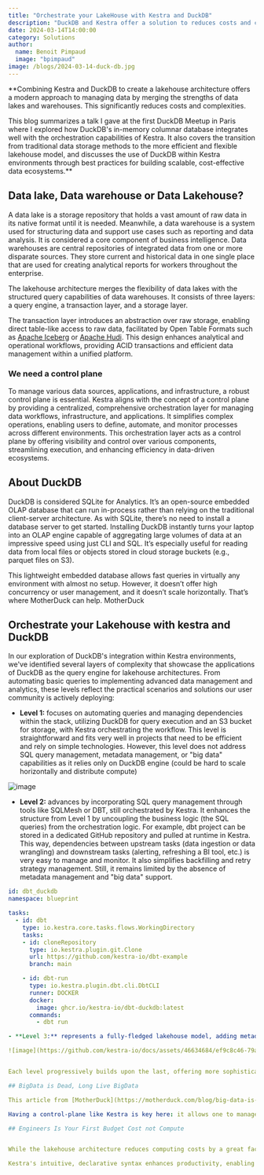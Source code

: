 ```yaml
---
title: "Orchestrate your LakeHouse with Kestra and DuckDB"
description: "DuckDB and Kestra offer a solution to reduces costs and complexities of your Lakehouse architecture "
date: 2024-03-14T14:00:00
category: Solutions
author:
  name: Benoit Pimpaud
  image: "bpimpaud"
image: /blogs/2024-03-14-duck-db.jpg
---
```


**Combining Kestra and DuckDB to create a lakehouse architecture offers a modern approach to managing data by merging the strengths of data lakes and warehouses. This significantly reduces costs and complexities. 

This blog summarizes a talk I gave at the first DuckDB Meetup in Paris where I explored how DuckDB's in-memory columnar database integrates well with the orchestration capabilities of Kestra. It also covers the transition from traditional data storage methods to the more efficient and flexible lakehouse model, and discusses the use of DuckDB within Kestra environments through best practices for building scalable, cost-effective data ecosystems.**


## Data lake, Data warehouse or Data Lakehouse?

A data lake is a storage repository that holds a vast amount of raw data in its native format until it is needed. Meanwhile, a data warehouse is a system used for structuring data and support use cases such as reporting and data analysis. It is considered a core component of business intelligence. Data warehouses are central repositories of integrated data from one or more disparate sources. They store current and historical data in one single place that are used for creating analytical reports for workers throughout the enterprise.

The lakehouse architecture merges the flexibility of data lakes with the structured query capabilities of data warehouses. It consists of three layers: a query engine, a transaction layer, and a storage layer. 

The transaction layer introduces an abstraction over raw storage, enabling direct table-like access to raw data, facilitated by Open Table Formats such as [Apache Iceberg](https://iceberg.apache.org/) or [Apache Hudi](https://hudi.apache.org/). This design enhances analytical and operational workflows, providing ACID transactions and efficient data management within a unified platform.

### We need a control plane

To manage various data sources, applications, and infrastructure, a robust control plane is essential. Kestra aligns with the concept of a control plane by providing a centralized, comprehensive orchestration layer for managing data workflows, infrastructure, and applications. It simplifies complex operations, enabling users to define, automate, and monitor processes across different environments. This orchestration layer acts as a control plane by offering visibility and control over various components, streamlining execution, and enhancing efficiency in data-driven ecosystems.

## About DuckDB

DuckDB is considered SQLite for Analytics. It’s an open-source embedded OLAP database that can run in-process rather than relying on the traditional client-server architecture. As with SQLite, there’s no need to install a database server to get started. Installing DuckDB instantly turns your laptop into an OLAP engine capable of aggregating large volumes of data at an impressive speed using just CLI and SQL. It’s especially useful for reading data from local files or objects stored in cloud storage buckets (e.g., parquet files on S3).

This lightweight embedded database allows fast queries in virtually any environment with almost no setup. However, it doesn’t offer high concurrency or user management, and it doesn’t scale horizontally. That’s where MotherDuck can help.
MotherDuck

## Orchestrate your Lakehouse with kestra and DuckDB

In our exploration of DuckDB's integration within Kestra environments, we've identified several layers of complexity that showcase the applications of DuckDB as the query engine for lakehouse architectures. From automating basic queries to implementing advanced data management and analytics, these levels reflect the practical scenarios and solutions our user community is actively deploying:

- **Level 1:** focuses on automating queries and managing dependencies within the stack, utilizing DuckDB for query execution and an S3 bucket for storage, with Kestra orchestrating the workflow. This level is straightforward and fits very well in projects that need to be efficient and rely on simple technologies. However, this level does not address SQL query management, metadata management, or "big data" capabilities as it relies only on DuckDB engine (could be hard to scale horizontally and distribute compute)

![image](https://github.com/kestra-io/docs/assets/46634684/716f1c00-2dba-4d6a-a87d-0458d6ff78d5)


- **Level 2:** advances by incorporating SQL query management through tools like SQLMesh or DBT, still orchestrated by Kestra. It enhances the structure from Level 1 by uncoupling the business logic (the SQL queries) from the orchestration logic. For example, dbt project can be stored in a dedicated GitHub repository and pulled at runtime in Kestra. This way, dependencies between upstream tasks (data ingestion or data wrangling) and downstream tasks (alerting, refreshing a BI tool, etc.) is very easy to manage and monitor. It also simplifies backfilling and retry strategy management.
Still, it remains limited by the absence of metadata management and "big data" support.

```yaml
id: dbt_duckdb
namespace: blueprint

tasks:
  - id: dbt
    type: io.kestra.core.tasks.flows.WorkingDirectory
    tasks:
    - id: cloneRepository
      type: io.kestra.plugin.git.Clone
      url: https://github.com/kestra-io/dbt-example
      branch: main

    - id: dbt-run
      type: io.kestra.plugin.dbt.cli.DbtCLI
      runner: DOCKER
      docker:
        image: ghcr.io/kestra-io/dbt-duckdb:latest
      commands:
        - dbt run

- **Level 3:** represents a fully-fledged lakehouse model, adding metadata management, ACID properties, and time travel features through the integration of Apache Iceberg for the transaction layer. This level maintains the advancements of Level 2 and addresses its limitations, offering a comprehensive solution for data management and analytics. Note that this integration is still in its early phase: Iceberg writing disposition with DuckDB is still in development and several challenges could arise. Still, it's something open-source [developers are working on](https://github.com/duckdb/duckdb_iceberg) and it could be a very interesting and mature solution soon.

![image](https://github.com/kestra-io/docs/assets/46634684/ef9c8c46-79ab-4e35-987a-fb8a141f63b3)


Each level progressively builds upon the last, offering more sophisticated features and capabilities, illustrating Kestra's flexibility and power in orchestrating complex data ecosystems with DuckDB as the query engine.

## BigData is Dead, Long Live BigData

This article from [MotherDuck](https://motherduck.com/blog/big-data-is-dead/) highlights a shift towards more manageable data sizes in many organizations, suggesting that large-scale distributed computing might not be necessary for all. Instead, leveraging single-node databases like DuckDB for most data scenarios—where volumes are under 10GB—offers a cost-effective, simplified approach. For tasks that demand distributed computing, tools like Databricks or BigQuery provide the necessary scale. This perspective encourages a balanced approach to data analytics, prioritizing efficiency and practicality over the pursuit of handling ever-increasing data sizes.

Having a control-plane like Kestra is key here: it allows one to manage different projects with the corresponding tools. For example having some pipelines using DuckDB as the backbone for fast and efficient small data processing while running in parallel workflows using Spark to distribute heavy data processing on several nodes. It bridges the gap between different solutions by adding dependencies management and branching opportunities, making pipelines connection a seamless task for every engineer.

## Engineers Is Your First Budget Cost not Compute


While the lakehouse architecture reduces computing costs by a great factor, an equally crucial aspect is the human element of development. 

Kestra's intuitive, declarative syntax enhances productivity, enabling teams to focus more on innovation and less on the intricacies of orchestration. It facilitates the separation of business and orchestration logic through a fully managed control plane - either using a full web user interface or using code assets like Terraform resources or following [GitOps patterns](https://kestra.io/blogs/2024-02-06-gitops).

